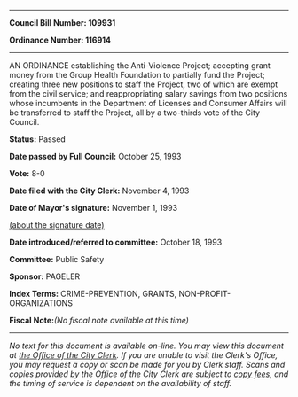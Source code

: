 

********

**Council Bill Number: 109931**
   
**Ordinance Number: 116914**
********

 AN ORDINANCE establishing the Anti-Violence Project; accepting grant money from the Group Health Foundation to partially fund the Project; creating three new positions to staff the Project, two of which are exempt from the civil service; and reappropriating salary savings from two positions whose incumbents in the Department of Licenses and Consumer Affairs will be transferred to staff the Project, all by a two-thirds vote of the City Council.

**Status:** Passed
   
**Date passed by Full Council:** October 25, 1993
   
**Vote:** 8-0
   
**Date filed with the City Clerk:** November 4, 1993
   
**Date of Mayor's signature:** November 1, 1993
   
[(about the signature date)](/~public/approvaldate.htm)
   
   
   
**Date introduced/referred to committee:** October 18, 1993
   
**Committee:** Public Safety
   
**Sponsor:** PAGELER
   
   
**Index Terms:** CRIME-PREVENTION, GRANTS, NON-PROFIT-ORGANIZATIONS

**Fiscal Note:**_(No fiscal note available at this time)_
********

_No text for this document is available on-line. You may view this document at [the Office of the City Clerk](http://www.seattle.gov/leg/clerk/contactUs.htm). If you are unable to visit the Clerk's Office, you may request a copy or scan be made for you by Clerk staff. Scans and copies provided by the Office of the City Clerk are subject to [copy fees](http://clerk.seattle.gov/~public/clerkfees.htm), and the timing of service is dependent on the availability of staff._

